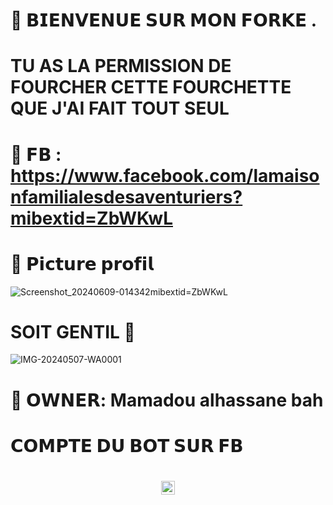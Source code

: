# 📍 𝗕𝗜𝗘𝗡𝗩𝗘𝗡𝗨𝗘 𝗦𝗨𝗥 𝗠𝗢𝗡 𝗙𝗢𝗥𝗞𝗘 .

# TU AS LA PERMISSION DE FOURCHER CETTE FOURCHETTE QUE J'AI FAIT TOUT SEUL 

# 🎯 𝗙𝗕 : https://www.facebook.com/lamaisonfamilialesdesaventuriers?mibextid=ZbWKwL

# 🎯 𝗣𝗶𝗰𝘁𝘂𝗿𝗲 𝗽𝗿𝗼𝗳𝗶𝗹

![Screenshot_20240609-014342](https://www.facebook.com/lamaisonfamilialesdesaventuriers)mibextid=ZbWKwL


# SOIT GENTIL 🙂
![IMG-20240507-WA0001](https://www.facebook.com/lamaisonfamilialesdesaventuriersmibextid=ZbWKwL) </h4>

# 🎯 𝗢𝗪𝗡𝗘𝗥: Mamadou alhassane bah 

# 𝗖𝗢𝗠𝗣𝗧𝗘 𝗗𝗨 𝗕𝗢𝗧 𝗦𝗨𝗥 𝗙𝗕 
<h1 align="center"><img               src="https://www.facebook.com/pilier.interieure?mibextid=ZbWKwL" width="22px">
